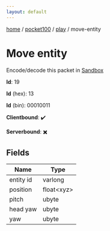 ```yaml
---
layout: default
---
```


[home](/)  /  [pocket100](/protocol/pocket100)  /  [play](/protocol/pocket100/play)  /  move-entity

# Move entity

Encode/decode this packet in [Sandbox](../../../sandbox/pocket100#play.move_entity)

**Id**: 19

**Id** (hex): 13

**Id** (bin): 00010011

**Clientbound**: ✔️

**Serverbound**: ✖️

## Fields

Name | Type
---|---
entity id | varlong
position | float&lt;xyz&gt;
pitch | ubyte
head yaw | ubyte
yaw | ubyte
